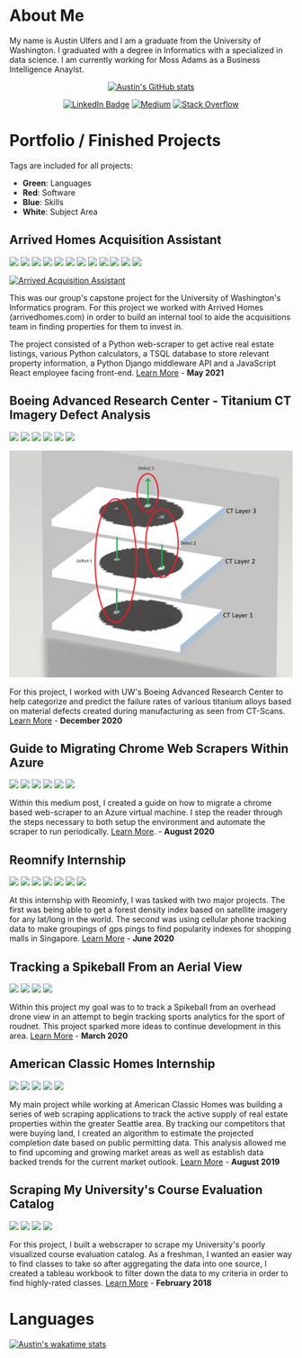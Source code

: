 # About Me

My name is Austin Ulfers and I am a graduate from the University of Washington. I graduated with a degree in Informatics with a specialized in data science. I am currently working for Moss Adams as a Business Intelligence Anaylst.

<div align=center>

[![Austin's GitHub stats](https://github-readme-stats.vercel.app/api?username=austinulfers&show_icons=true)](https://github.com/anuraghazra/github-readme-stats)

[![LinkedIn Badge](https://img.shields.io/badge/LinkedIn-0077B5?style=for-the-badge&logo=linkedin&logoColor=white)](https://www.linkedin.com/in/austinulfers/)
[![Medium](https://img.shields.io/badge/Medium-12100E?style=for-the-badge&logo=medium&logoColor=white)](https://stackoverflow.com/users/9837010/austin-ulfers)
[![Stack Overflow](https://img.shields.io/badge/Stack_Overflow-FE7A16?style=for-the-badge&logo=stack-overflow&logoColor=white)](https://stackoverflow.com/users/9837010/austin-ulfers)

</div>

# Portfolio / Finished Projects

Tags are included for all projects:

- **Green**: Languages
- **Red**: Software
- **Blue**: Skills
- **White**: Subject Area

## Arrived Homes Acquisition Assistant

![](https://img.shields.io/badge/-python-green)
![](https://img.shields.io/badge/-sql-green)
![](https://img.shields.io/badge/-javascript-green)
![](https://img.shields.io/badge/-aws-red)
![](https://img.shields.io/badge/-django-red)
![](https://img.shields.io/badge/-react-red)
![](https://img.shields.io/badge/-web%20scraping-blue)
![](https://img.shields.io/badge/-database%20management-blue)
![](https://img.shields.io/badge/-api-blue)
![](https://img.shields.io/badge/-ui/ux-blue)
![](https://img.shields.io/badge/-data%20analysis-blue)
![](https://img.shields.io/badge/-real%20estate-white)

<a href="https://arrived-homes-capstone.github.io/landingpage/">
    <img src = "img/arrived_acquisition_assistant.gif" alt="Arrived Acquisition Assistant" width="700"/>
</a>

This was our group's capstone project for the University of Washington's Informatics program. For this project we worked with Arrived Homes (arrivedhomes.com) in order to build an internal tool to aide the acquisitions team in finding properties for them to invest in.

The project consisted of a Python web-scraper to get active real estate listings, various Python calculators, a TSQL database to store relevant property information, a Python Django middleware API and a JavaScript React employee facing front-end. [Learn More](https://arrived-homes-capstone.github.io/landingpage/) - **May 2021**

## Boeing Advanced Research Center - Titanium CT Imagery Defect Analysis

![](https://img.shields.io/badge/-python-green)
![](https://img.shields.io/badge/-open--cv-red)
![](https://img.shields.io/badge/-scikit--learn-red)
![](https://img.shields.io/badge/-computer%20vision-blue)
![](https://img.shields.io/badge/-machine%20learning-blue)
![](https://img.shields.io/badge/-material%20science-white)

<a href="https://github.com/austinulfers/austinulfers/blob/main/docs/BARC%20Writeup.md">
    <img src = "docs/img/barc/Layers Visualized.png" alt="CT Layers visualized" width="700"/>
</a>

For this project, I worked with UW's Boeing Advanced Research Center to help categorize and predict the failure rates of various titanium alloys based on material defects created during manufacturing as seen from CT-Scans. [Learn More](https://github.com/austinulfers/austinulfers/blob/main/docs/BARC%20Writeup.md) - **December 2020**

## Guide to Migrating Chrome Web Scrapers Within Azure

![](https://img.shields.io/badge/-python-green)
![](https://img.shields.io/badge/-sql-green)
![](https://img.shields.io/badge/-powershell-green)
![](https://img.shields.io/badge/-azure-red)
![](https://img.shields.io/badge/-database%20management-blue)
![](https://img.shields.io/badge/-web--scraping-blue)

<!---
    <a href ="https://medium.com/swlh/guide-to-migrating-automating-chrome-web-scrapers-within-azure-909a4203476a?source=friends_link&sk=ca6117f431e3eef91ad0a65487343426">
        <img src = "img/AzureWebScraperLogic.png" alt="Azure Web Scraper Logic" width="700"/>
    </a>
-->

Within this medium post, I created a guide on how to migrate a chrome based web-scraper to an Azure virtual machine. I step the reader through the steps necessary to both setup the environment and automate the scraper to run periodically. [Learn More](https://medium.com/swlh/guide-to-migrating-automating-chrome-web-scrapers-within-azure-909a4203476a?source=friends_link&sk=ca6117f431e3eef91ad0a65487343426). - **August 2020**

## Reomnify Internship

![](https://img.shields.io/badge/-python-green)
![](https://img.shields.io/badge/-scikit--learn-red)
![](https://img.shields.io/badge/-tableau-red)
![](https://img.shields.io/badge/-data%20analysis-blue)
![](https://img.shields.io/badge/-gis-blue)
![](https://img.shields.io/badge/-consulting-white)
![](https://img.shields.io/badge/-real%20estate-white)

<!---
    <a href="https://github.com/austinulfers/austinulfers/blob/main/docs/REOMNIFY%20Final%20Presentation.pdf">
        <img src = "img/ReomnifyGraphic.PNG" alt="Reomnify Website Graphic" width="700"/>
    </a>
-->

At this internship with Reominfy, I was tasked with two major projects. The first was being able to get a forest density index based on satellite imagery for any lat/long in the world. The second was using cellular phone tracking data to make groupings of gps pings to find popularity indexes for shopping malls in Singapore. [Learn More](https://github.com/austinulfers/austinulfers/blob/main/docs/REOMNIFY%20Final%20Presentation.pdf) - **June 2020**

## Tracking a Spikeball From an Aerial View

![](https://img.shields.io/badge/-python-green)
![](https://img.shields.io/badge/-open--cv-red)
![](https://img.shields.io/badge/-computer%20vision-blue)
![](https://img.shields.io/badge/-sports-white)

<!---
    <a href="https://austinulfers.github.io/spikeball-tracking/">
        <img src = "img/spike_1-plotly.gif" alt="Tracking a Spikeball From a Drone" width="700"/>
    </a>
-->

Within this project my goal was to to track a Spikeball from an overhead drone view in an attempt to begin tracking sports analytics for the sport of roudnet. This project sparked more ideas to continue development in this area. [Learn More](https://austinulfers.github.io/spikeball-tracking/) - **March 2020**

## American Classic Homes Internship

![](https://img.shields.io/badge/-python-green)
![](https://img.shields.io/badge/-tableau-red)
![](https://img.shields.io/badge/-web--scraping-blue)
![](https://img.shields.io/badge/-data%20analysis-blue)
![](https://img.shields.io/badge/-real%20estate-white)

<!--
    <a href="https://github.com/austinulfers/austinulfers/blob/main/docs/Final%20Market%20Report%20Summer%202019.pdf">
        <img src = "img/ACH Future Market Supply.PNG" alt="Seattle Future Market Supply" width="700"/>
    </a>
-->

My main project while working at American Classic Homes was building a series of web scraping applications to track the active supply of real estate properties within the greater Seattle area. By tracking our competitors that were buying land, I created an algorithm to estimate the projected completion date based on public permitting data. This analysis allowed me to find upcoming and growing market areas as well as establish data backed trends for the current market outlook. [Learn More](https://github.com/austinulfers/austinulfers/blob/main/docs/Final%20Market%20Report%20Summer%202019.pdf) - **August 2019**

## Scraping My University's Course Evaluation Catalog

![](https://img.shields.io/badge/-python-green)
![](https://img.shields.io/badge/-tableau-red)
![](https://img.shields.io/badge/-web--scraping-blue)
![](https://img.shields.io/badge/-education-white)

<!--
    <a href="https://public.tableau.com/views/UWTableauCatalog/UWClassDashboard?:language=en-US&:display_count=n&:origin=viz_share_link">
        <img src = "img/UW Course Eval Project.png" alt="Before & After of Scraping" width="700"/>
    </a>
-->

For this project, I built a webscraper to scrape my University's poorly visualized course evaluation catalog. As a freshman, I wanted an easier way to find classes to take so after aggregating the data into one source, I created a tableau workbook to filter down the data to my criteria in order to find highly-rated classes. [Learn More](https://public.tableau.com/views/UWTableauCatalog/UWClassDashboard?:language=en-US&:display_count=n&:origin=viz_share_link) - **February 2018**

# Languages

[![Austin's wakatime stats](https://wakatime.com/share/@austinulfers/de0bdf45-9015-4bd9-b705-164f5f762971.svg)](https://wakatime.com/dashboard)